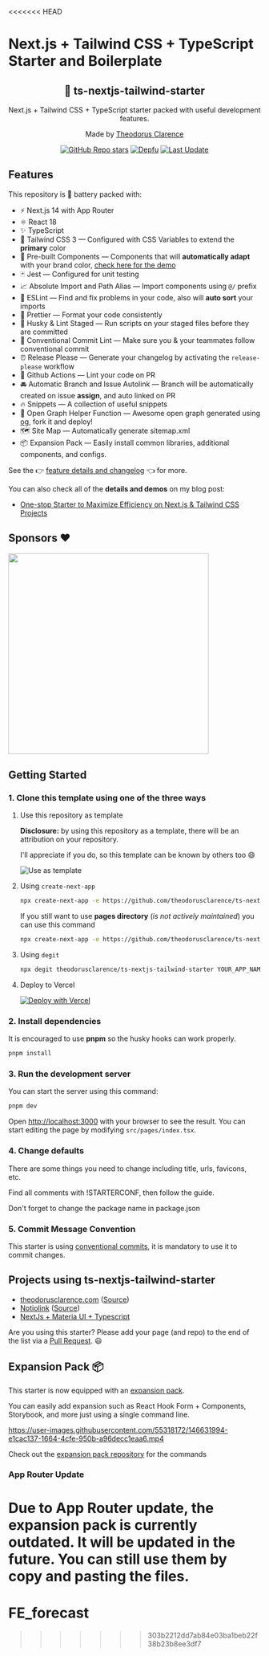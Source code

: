 <<<<<<< HEAD

# Next.js + Tailwind CSS + TypeScript Starter and Boilerplate

<div align="center">
  <h2>🔋 ts-nextjs-tailwind-starter</h2>
  <p>Next.js + Tailwind CSS + TypeScript starter packed with useful development features.</p>
  <p>Made by <a href="https://theodorusclarence.com">Theodorus Clarence</a></p>

[![GitHub Repo stars](https://img.shields.io/github/stars/theodorusclarence/ts-nextjs-tailwind-starter)](https://github.com/theodorusclarence/ts-nextjs-tailwind-starter/stargazers)
[![Depfu](https://badges.depfu.com/badges/fc6e730632ab9dacaf7df478a08684a7/overview.svg)](https://depfu.com/github/theodorusclarence/ts-nextjs-tailwind-starter?project_id=30160)
[![Last Update](https://img.shields.io/badge/deps%20update-every%20sunday-blue.svg)](https://shields.io/)

</div>

## Features

This repository is 🔋 battery packed with:

- ⚡️ Next.js 14 with App Router
- ⚛️ React 18
- ✨ TypeScript
- 💨 Tailwind CSS 3 — Configured with CSS Variables to extend the **primary**
  color
- 💎 Pre-built Components — Components that will **automatically adapt** with
  your brand color,
  [check here for the demo](https://tsnext-tw.thcl.dev/components)
- 🃏 Jest — Configured for unit testing
- 📈 Absolute Import and Path Alias — Import components using `@/` prefix
- 📏 ESLint — Find and fix problems in your code, also will **auto sort** your
  imports
- 💖 Prettier — Format your code consistently
- 🐶 Husky & Lint Staged — Run scripts on your staged files before they are
  committed
- 🤖 Conventional Commit Lint — Make sure you & your teammates follow
  conventional commit
- ⏰ Release Please — Generate your changelog by activating the `release-please`
  workflow
- 👷 Github Actions — Lint your code on PR
- 🚘 Automatic Branch and Issue Autolink — Branch will be automatically created
  on issue **assign**, and auto linked on PR
- 🔥 Snippets — A collection of useful snippets
- 👀 Open Graph Helper Function — Awesome open graph generated using
  [og](https://github.com/theodorusclarence/og), fork it and deploy!
- 🗺 Site Map — Automatically generate sitemap.xml
- 📦 Expansion Pack — Easily install common libraries, additional components,
  and configs.

See the 👉
[feature details and changelog](https://github.com/theodorusclarence/ts-nextjs-tailwind-starter/blob/main/CHANGELOG.md)
👈 for more.

You can also check all of the **details and demos** on my blog post:

- [One-stop Starter to Maximize Efficiency on Next.js & Tailwind CSS Projects](https://theodorusclarence.com/blog/one-stop-starter)

## Sponsors ❤️

<a href="https://www.questlabs.ai/?utm_source=ts-nextjs-tailwind-starter" target="_blank"><img src="https://uploads-ssl.webflow.com/64f77a831b9d50c279dc926c/657c990e7259207969cf70bb_AI%20powered%20user%20engagement%20components.png" width="400" /></a>

## Getting Started

### 1. Clone this template using one of the three ways

1. Use this repository as template

   **Disclosure:** by using this repository as a template, there will be an
   attribution on your repository.

   I'll appreciate if you do, so this template can be known by others too 😄

   ![Use as template](https://user-images.githubusercontent.com/55318172/129183039-1a61e68d-dd90-4548-9489-7b3ccbb35810.png)

2. Using `create-next-app`

   ```bash
   npx create-next-app -e https://github.com/theodorusclarence/ts-nextjs-tailwind-starter project-name
   ```

   If you still want to use **pages directory** (_is not actively maintained_)
   you can use this command

   ```bash
   npx create-next-app -e https://github.com/theodorusclarence/ts-nextjs-tailwind-starter/tree/pages-directory project-name
   ```

3. Using `degit`

   ```bash
   npx degit theodorusclarence/ts-nextjs-tailwind-starter YOUR_APP_NAME
   ```

4. Deploy to Vercel

   [![Deploy with Vercel](https://vercel.com/button)](https://vercel.com/new/git/external?repository-url=https%3A%2F%2Fgithub.com%2Ftheodorusclarence%2Fts-nextjs-tailwind-starter)

### 2. Install dependencies

It is encouraged to use **pnpm** so the husky hooks can work properly.

```bash
pnpm install
```

### 3. Run the development server

You can start the server using this command:

```bash
pnpm dev
```

Open [http://localhost:3000](http://localhost:3000) with your browser to see the
result. You can start editing the page by modifying `src/pages/index.tsx`.

### 4. Change defaults

There are some things you need to change including title, urls, favicons, etc.

Find all comments with !STARTERCONF, then follow the guide.

Don't forget to change the package name in package.json

### 5. Commit Message Convention

This starter is using
[conventional commits](https://www.conventionalcommits.org/en/v1.0.0/), it is
mandatory to use it to commit changes.

## Projects using ts-nextjs-tailwind-starter

<!--
TEMPLATE
- [sitename](https://sitelink.com) ([Source](https://github.com/githublink))
- [sitename](https://sitelink.com)
-->

- [theodorusclarence.com](https://theodorusclarence.com)
  ([Source](https://github.com/theodorusclarence/theodorusclarence.com))
- [Notiolink](https://notiolink.thcl.dev/)
  ([Source](https://github.com/theodorusclarence/notiolink))
- [NextJs + Materia UI + Typescript](https://github.com/AlexStack/nextjs-materia-mui-typescript-hook-form-scaffold-boilerplate-starter)

Are you using this starter? Please add your page (and repo) to the end of the
list via a
[Pull Request](https://github.com/theodorusclarence/ts-nextjs-tailwind-starter/edit/main/README.md).
😃

## Expansion Pack 📦

This starter is now equipped with an
[expansion pack](https://github.com/theodorusclarence/expansion-pack).

You can easily add expansion such as React Hook Form + Components, Storybook,
and more just using a single command line.

<https://user-images.githubusercontent.com/55318172/146631994-e1cac137-1664-4cfe-950b-a96decc1eaa6.mp4>

Check out the
[expansion pack repository](https://github.com/theodorusclarence/expansion-pack)
for the commands

### App Router Update

Due to App Router update, the expansion pack is currently **outdated**. It will
be updated in the future. You can still use them by copy and pasting the files.
=======

# FE_forecast

> > > > > > > 303b2212dd7ab84e03ba1beb22f38b23b8ee3df7
